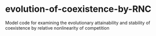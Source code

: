 evolution-of-coexistence-by-RNC
===============================

Model code for examining the evolutionary attainability and stability of coexistence by relative nonlinearity of competition

